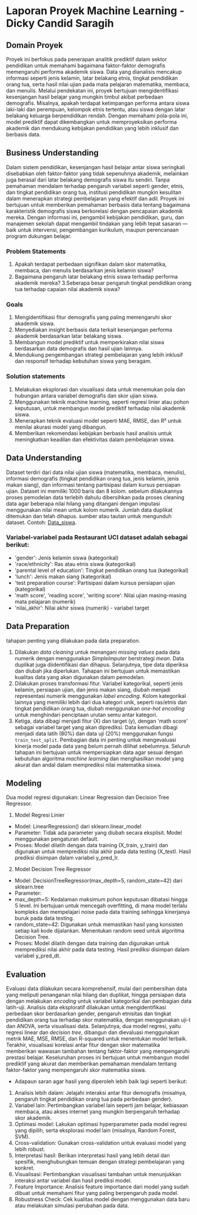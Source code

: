 # Laporan Proyek Machine Learning - Dicky Candid Saragih

## Domain Proyek
Proyek ini berfokus pada penerapan analitik prediktif dalam sektor pendidikan untuk memahami bagaimana faktor-faktor demografis memengaruhi performa akademik siswa. Data yang dianalisis mencakup informasi seperti jenis kelamin, latar belakang etnis, tingkat pendidikan orang tua, serta hasil nilai ujian pada mata pelajaran matematika, membaca, dan menulis.
Melalui pendekatan ini, proyek bertujuan mengidentifikasi kesenjangan hasil belajar yang mungkin timbul akibat perbedaan demografis. Misalnya, apakah terdapat ketimpangan performa antara siswa laki-laki dan perempuan, kelompok etnis tertentu, atau siswa dengan latar belakang keluarga berpendidikan rendah. Dengan memahami pola-pola ini, model prediktif dapat dikembangkan untuk memproyeksikan performa akademik dan mendukung kebijakan pendidikan yang lebih inklusif dan berbasis data.

## Business Understanding
Dalam sistem pendidikan, kesenjangan hasil belajar antar siswa seringkali disebabkan oleh faktor-faktor yang tidak sepenuhnya akademik, melainkan juga berasal dari latar belakang demografis siswa itu sendiri. Tanpa pemahaman mendalam terhadap pengaruh variabel seperti gender, etnis, dan tingkat pendidikan orang tua, institusi pendidikan mungkin kesulitan dalam menerapkan strategi pembelajaran yang efektif dan adil.
Proyek ini bertujuan untuk memberikan pemahaman berbasis data tentang bagaimana karakteristik demografis siswa berkorelasi dengan pencapaian akademik mereka. Dengan informasi ini, pengambil kebijakan pendidikan, guru, dan manajemen sekolah dapat mengambil tindakan yang lebih tepat sasaran — baik untuk intervensi, pengembangan kurikulum, maupun perencanaan program dukungan belajar.

### Problem Statements
1. Apakah terdapat perbedaan signifikan dalam skor matematika, membaca, dan menulis berdasarkan jenis kelamin siswa?
2. Bagaimana pengaruh latar belakang etnis siswa terhadap performa akademik mereka?
3.Seberapa besar pengaruh tingkat pendidikan orang tua terhadap capaian nilai akademik siswa?

### Goals
1. Mengidentifikasi fitur demografis yang paling memengaruhi skor akademik siswa.
2. Menyediakan insight berbasis data terkait kesenjangan performa akademik berdasarkan latar belakang siswa.
3. Membangun model prediktif untuk memperkirakan nilai siswa berdasarkan data demografis dan hasil ujian lainnya.
4. Mendukung pengembangan strategi pembelajaran yang lebih inklusif dan responsif terhadap kebutuhan siswa yang beragam.

### Solution statements
1. Melakukan eksplorasi dan visualisasi data untuk menemukan pola dan hubungan antara variabel demografis dan skor ujian siswa.
2. Menggunakan teknik machine learning, seperti regresi linier atau pohon keputusan, untuk membangun model prediktif terhadap nilai akademik siswa.
3. Menerapkan teknik evaluasi model seperti MAE, RMSE, dan R² untuk menilai akurasi model yang dibangun.
4. Memberikan rekomendasi kebijakan berbasis hasil analisis untuk meningkatkan keadilan dan efektivitas dalam pembelajaran siswa.

## Data Understanding
Dataset terdiri dari data nilai ujian siswa (matematika, membaca, menulis), informasi demografis (tingkat pendidikan orang tua, jenis kelamin, jenis makan siang), dan informasi tentang partisipasi dalam kursus persiapan ujian. Dataset ini memiliki 1000 baris dan 8 kolom. sebelum dilakukannya proses pemodelan data terlebih dahulu dibersihkan pada proses cleaning data agar beberapa nilai hilang yang ditangani dengan imputasi menggunakan nilai mean untuk kolom numerik.  Jumlah data duplikat ditemukan dan telah dihapus.
sumber atau tautan untuk mengunduh dataset. Contoh: [Data_siswa](https://github.com/DickySaragih/Ml_Terapan/blob/main/Data_siswa.csv).

### Variabel-variabel pada Restaurant UCI dataset adalah sebagai berikut:
- 'gender': Jenis kelamin siswa (kategorikal)
- 'race/ethnicity': Ras atau etnis siswa (kategorikal)
- 'parental level of education': Tingkat pendidikan orang tua (kategorikal)
- 'lunch': Jenis makan siang (kategorikal)
- 'test preparation course': Partisipasi dalam kursus persiapan ujian (kategorikal)
- 'math score', 'reading score', 'writing score': Nilai ujian masing-masing mata pelajaran (numerik)
- 'nilai_akhir': Nilai akhir siswa (numerik) - variabel target

## Data Preparation
 tahapan penting yang dilakukan pada data preparation.
 1. Dilakukan *data cleaning* untuk menangani *missing values* pada data numerik dengan menggunakan *SimpleImputer* berstrategi *mean*.  Data duplikat juga diidentifikasi dan dihapus.  Selanjutnya, tipe data diperiksa dan diubah jika diperlukan. Tahapan ini bertujuan untuk memastikan kualitas data yang akan digunakan dalam pemodelan.
2. Dilakukan proses transformasi fitur.  Variabel kategorikal, seperti jenis kelamin, persiapan ujian, dan jenis makan siang, diubah menjadi representasi numerik menggunakan *label encoding*.  Kolom kategorikal lainnya yang memiliki lebih dari dua kategori unik, seperti ras/etnis dan tingkat pendidikan orang tua, diubah menggunakan *one-hot encoding* untuk menghindari penciptaan urutan semu antar kategori.
3. Ketiga, data dibagi menjadi fitur (X) dan target (y), dengan 'math score' sebagai variabel target yang akan diprediksi.  Data kemudian dibagi menjadi data latih (80%) dan data uji (20%) menggunakan fungsi `train_test_split`. Pembagian data ini penting untuk mengevaluasi kinerja model pada data yang belum pernah dilihat sebelumnya.  Seluruh tahapan ini bertujuan untuk mempersiapkan data agar sesuai dengan kebutuhan algoritma *machine learning* dan menghasilkan model yang akurat dan andal dalam memprediksi nilai matematika siswa.

## Modeling
Dua model regresi digunakan: Linear Regression dan Decision Tree Regressor.
1. Model Regresi Linier
- Model: LinearRegression() dari sklearn.linear_model
- Parameter: Tidak ada parameter yang diubah secara eksplisit. Model menggunakan pengaturan default.
- Proses: Model dilatih dengan data training (X_train, y_train) dan digunakan untuk memprediksi nilai akhir pada data testing (X_test).  Hasil prediksi disimpan dalam variabel y_pred_lr.
2. Model Decision Tree Regressor
- Model: DecisionTreeRegressor(max_depth=5, random_state=42) dari sklearn.tree
- Parameter:
- max_depth=5: Kedalaman maksimum pohon keputusan dibatasi hingga 5 level.  Ini bertujuan untuk mencegah overfitting, di mana model terlalu kompleks dan mempelajari noise pada data training sehingga kinerjanya buruk pada data testing.
- random_state=42: Digunakan untuk memastikan hasil yang konsisten setiap kali kode dijalankan. Menentukan random seed untuk algoritma Decision Tree.
- Proses: Model dilatih dengan data training dan digunakan untuk memprediksi nilai akhir pada data testing. Hasil prediksi disimpan dalam variabel y_pred_dt.

## Evaluation
Evaluasi data dilakukan secara komprehensif, mulai dari pembersihan data yang meliputi penanganan nilai hilang dan duplikat, hingga persiapan data dengan melakukan *encoding* untuk variabel kategorikal dan pembagian data latih-uji.  Analisis data eksploratif dilakukan untuk mengidentifikasi perbedaan skor berdasarkan gender, pengaruh etnisitas dan tingkat pendidikan orang tua terhadap skor matematika, dengan menggunakan uji-t dan ANOVA, serta visualisasi data.  Selanjutnya, dua model regresi, yaitu regresi linear dan *decision tree*, dibangun dan dievaluasi menggunakan metrik MAE, MSE, RMSE, dan R-squared untuk menentukan model terbaik. Terakhir, visualisasi korelasi antar fitur dengan skor matematika memberikan wawasan tambahan tentang faktor-faktor yang mempengaruhi prestasi belajar. Keseluruhan proses ini bertujuan untuk membangun model prediktif yang akurat dan memberikan pemahaman mendalam tentang faktor-faktor yang mempengaruhi skor matematika siswa.

- Adapaun saran agar hasil yang diperoleh lebih baik lagi seperti berikut:
1. Analisis lebih dalam: Jelajahi interaksi antar fitur demografis (misalnya, pengaruh tingkat pendidikan orang tua pada perbedaan gender).
2. Variabel lain: Pertimbangkan variabel lain seperti jam belajar, kebiasaan membaca, atau akses internet yang mungkin berpengaruh terhadap skor akademik.
3. Optimasi model: Lakukan optimasi hyperparameter pada model regresi yang dipilih, serta eksplorasi model lain (misalnya, Random Forest, SVM).
4. Cross-validation: Gunakan cross-validation untuk evaluasi model yang lebih robust.
5. Interpretasi hasil: Berikan interpretasi hasil yang lebih detail dan spesifik, menghubungkan temuan dengan strategi pembelajaran yang konkret.
6. Visualisasi: Pertimbangkan visualisasi tambahan untuk menunjukkan interaksi antar variabel dan hasil prediksi model.
7. Feature Importance:  Analisis feature importance dari model yang sudah dibuat untuk memahami fitur yang paling berpengaruh pada model.
8. Robustness Check: Cek kualitas model dengan menggunakan data baru atau melakukan simulasi perubahan pada data.


